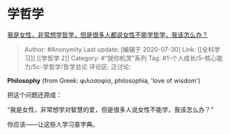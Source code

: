 # 学哲学
[我是女性，非常想学哲学，但是很多人都说女性不能学哲学，我该怎么办？](https://www.zhihu.com/question/408436912/answer/1371980425)

> Author: #Anonymity
> Last update: [编辑于 2020-07-30]
> Link: [[全科学习]] [[学哲学 2]]
> Category: #“就你机灵”系列
> Tag: #1-个人成长/5-核心能力/5c-学哲学/哲学总论
> 评论区:
> 泛讨论:

**Philosophy** (from Greek: φιλοσοφία, philosophia, 'love of wisdom')

把这个问题还原成：

“我是女性，非常想学对智慧的爱，但是很多人说女性不能学，我该怎么办？”

你应该——让这些人学习查字典。
